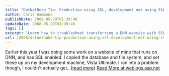 ```yaml
---
title: "DotNetNuke Tip: Production using SSL, development not using SSL"
author: Chris Hammond
publishDate: 2008-05-29T01:39:46
updateDate: 2008-05-29T01:39:46
tags: []
excerpt: "Learn how to troubleshoot transferring a DNN website with SSL enabled to a development machine on Vista Ultimate. Read more at weblogs.asp.net."
url: /2008/dotnetnuke-tip-production-using-ssl-development-not-using-ssl  # Use the generated URL with year
---
```

Earlier this year I was doing some work on a website of mine that runs on DNN, and has SSL enabled. I copied the database and file system, and set these up on my development machine, Vista Ultimate. I ran into a problem though, I couldn't actually get...(<a href="https://weblogs.asp.net/christoc/archive/2008/04/17/dotnetnuke-tip-production-using-ssl-development-not-using-ssl.aspx">read more</a>)<img src="https://weblogs.asp.net/aggbug.aspx?PostID=6108647" width="1" height="1"> <a href="https://weblogs.asp.net/christoc/archive/2008/04/17/dotnetnuke-tip-production-using-ssl-development-not-using-ssl.aspx">Read More at weblogs.asp.net</a>


